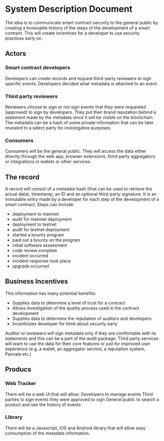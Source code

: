 # System Description Document

The idea is to communicate smart contract security to the general public by creating a browsable history of the steps of the development of a smart contract. This will create incentives for a developer to use security practices early on.

## Actors

### Smart contract developers
Developers can create records and request third-party reviewers to sign specific events. Developers decided what metadata is attached to an event.

### Third party reviewers
Reviewers choose to sign or not sign events that they were requested (approved) to sign by developers. They put their brand reputation behind a statement made by the metadata since it will be visible on the blockchain. The metadata can be a hash of some private information that can be later revealed to a select party for investigative purposes.

### Consumers
Consumers will be the general public. They will access the data either directly through the web app, browser extensions, third-party aggregators or integrations in wallets or other services.

## The record

A record will consist of a metadata hash (that can be used to retrieve the actual data), timestamp, an ID and an optional third-party signature. It is an immutable entry made by a developer for each step of the development of a smart contract. Steps can include:
- deployment to mainnet
- audit for mainnet deployment
- deployment to testnet
- audit for testnet deployment
- started a bounty program
- paid out a bounty on the program
- initial software assessment
- code review complete
- incident occurred
- incident response took place
- upgrade occurred

## Business Incentives

This information has many potential benefits:
- Supplies data to determine a level of trust for a contract
- Allows investigation of the quality process used in the contract development
- Supplies data to determine the reputation of auditors and developers
- Incentivizes developer for think about security early

Auditor or reviewers will sign metadata only if they are comfortable with its statements and this can be a part of the audit package.
Third party services will want to use the data for their core features or just for improved user experience  (e.g. a wallet, an aggregator service, a reputation system, Panvala etc.)

## Producs

### Web Tracker
There will be a web UI that will allow:
Developers to manage events
Third parties to sign events they were approved to sign
General public to search a product and see the history of events

### Library
There will be a Javascript, iOS and Android library that will allow easy consumption of the metadata information.


